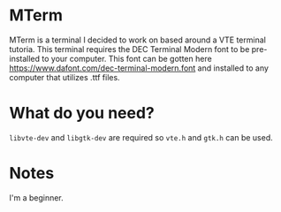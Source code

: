 # MTerm
MTerm is a terminal I decided to work on based around a VTE terminal tutoria. This terminal requires the DEC Terminal Modern font to be pre-installed to your computer. This font can be gotten here https://www.dafont.com/dec-terminal-modern.font and installed to any computer that utilizes .ttf files.

# What do you need?
`libvte-dev` and `libgtk-dev` are required so `vte.h` and `gtk.h` can be used.

# Notes
I'm a beginner. 
